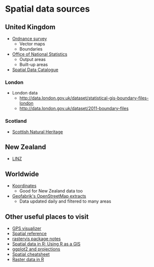 # Spatial data sources

## United Kingdom

  - [Ordnance survey](https://www.ordnancesurvey.co.uk/opendatadownload/products.html)
    - Vector maps
    - Boundaries
  - [Office of National Statistics](http://www.ons.gov.uk/ons/guide-method/geography/products/census/spatial/2011/index.html)
    - Output areas
    - Built-up areas
  - [Spatial Data Catalogue](http://environment.data.gov.uk/ds/catalogue/index.jsp#/catalogue)
  
### London 

  - London data
    - <http://data.london.gov.uk/dataset/statistical-gis-boundary-files-london>
    - <http://data.london.gov.uk/dataset/2011-boundary-files>
    
### Scotland

  - [Scottish Natural Heritage](https://gateway.snh.gov.uk/natural-spaces/)

## New Zealand

  - [LINZ](https://data.linz.govt.nz/data/)

## Worldwide
  
  - [Koordinates](https://koordinates.com/)
    - Good for New Zealand data too
  - [Geofabrik's OpenStreetMap extracts](http://download.geofabrik.de/)
    - Data updated daily and filtered to many areas
 
## Other useful places to visit
 
  - [GPS visualizer](http://www.gpsvisualizer.com/)
  - [Spatial reference](http://spatialreference.org/) 
  - [rastervis package notes](http://oscarperpinan.github.io/rastervis/FAQ.html)
  - [Spatial data in R: Using R as a GIS](https://pakillo.github.io/R-GIS-tutorial/) 
  - [ggplot2 and projections](http://rpsychologist.com/working-with-shapefiles-projections-and-world-maps-in-ggplot)
  - [Spatial cheatsheet](http://www.maths.lancs.ac.uk/~rowlings/Teaching/UseR2012/cheatsheet.html)
  - [Raster data in R](http://neondataskills.org/R/Raster-Data-In-R/)
